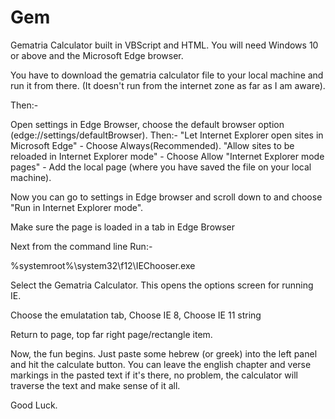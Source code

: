 # Gem
Gematria Calculator built in VBScript and HTML.
You will need Windows 10 or above and the Microsoft Edge browser.

You have to download the gematria calculator file to your local machine and run it from there.
(It doesn't run from the internet zone as far as I am aware).

Then:-

Open settings in Edge Browser,  choose the default browser option (edge://settings/defaultBrowser).
Then:- 
"Let Internet Explorer open sites in Microsoft Edge" -  Choose Always(Recommended).
"Allow sites to be reloaded in Internet Explorer mode" - Choose Allow
"Internet Explorer mode pages" - Add the local page (where you have saved the file on your local machine).

Now you can go to settings in Edge browser and scroll down to and choose  "Run in Internet Explorer mode". 

Make sure the page is loaded in a tab in Edge Browser

Next from the command line
Run:-

%systemroot%\system32\f12\IEChooser.exe

Select the Gematria Calculator. This opens the options screen for running IE.

Choose the emulatation tab, 
Choose IE 8, 
Choose IE 11 string 

Return to page, top far right page/rectangle item.

Now, the fun begins. Just paste some hebrew (or greek) into the left panel and hit the calculate button. You can leave the english chapter and verse markings in the pasted text if it's there, no problem, the calculator will traverse the text and make sense of it all.

Good Luck.
